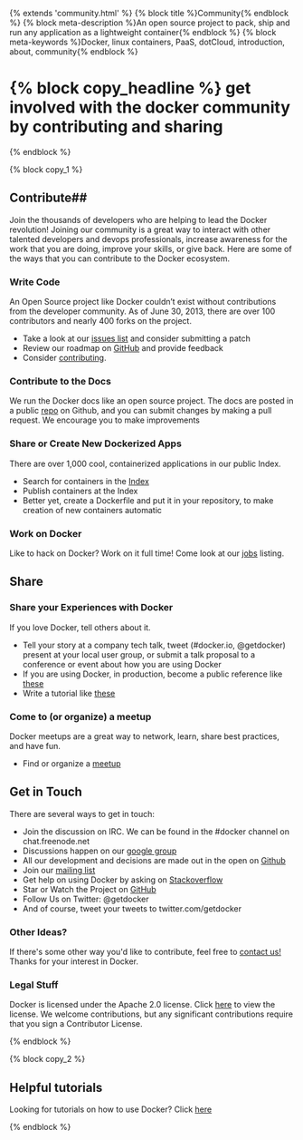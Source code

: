 {% extends 'community.html' %}
{% block title %}Community{% endblock %}
{% block meta-description %}An open source project to pack, ship and run any application as a lightweight container{% endblock %}
{% block meta-keywords %}Docker, linux containers, PaaS, dotCloud, introduction, about, community{% endblock %}


{% block copy_headline %}
get involved with the docker community by contributing and sharing
==================================================================
{% endblock %}

{% block copy_1 %}

## Contribute##

Join the thousands of developers who are helping to lead the Docker revolution! Joining our community is a great way to
interact with other talented developers and devops professionals, increase awareness for the work that you are doing,
improve your skills, or give back. Here are some of the ways that you can contribute to the Docker ecosystem.

### Write Code ###

An Open Source project like Docker couldn’t exist without contributions from the developer community.
    As of June 30, 2013, there are over 100 contributors and nearly 400 forks on the project.

* Take a look at our [issues list](https://github.com/dotcloud/docker/issues?state=open) and consider submitting a patch
* Review our roadmap on [GitHub](github.com/dotcloud/docker) and provide feedback
* Consider [contributing](https://github.com/dotcloud/docker/blob/master/CONTRIBUTING.md).

### Contribute to the Docs ###

We run the Docker docs like an open source project. The docs are posted in a public [repo](https://github.com/dotcloud/docker/tree/master/docs) on Github, and you can submit 
    changes by making a pull request. We encourage you to make improvements

### Share or Create New Dockerized Apps ###
There are over 1,000 cool, containerized applications in our public Index.

* Search for containers in the [Index](https://index.docker.io/)
* Publish containers at the Index
* Better yet, create a Dockerfile and put it in your repository, to make creation of new containers automatic

### Work on Docker ###
Like to hack on Docker? Work on it full time! Come look at our [jobs](http://dotcloud.theresumator.com/apply/) listing.

## Share ##

### Share your Experiences with Docker ###
If you love Docker, tell others about it.

* Tell your story at a company tech talk, tweet (#docker.io, @getdocker)  present at your local user group, or submit a
    talk proposal to a conference or event about how you are using Docker
* If you are using Docker,  in production, become a public reference like [these](http://blog.docker.io/2013/07/docker-projects-from-the-docker-community/)
* Write a tutorial  like [these](http://blog.docker.io/2013/06/14-great-tutorials-on-docker/)

### Come to (or organize) a meetup ###

Docker meetups  are a great way to network, learn, share best practices, and have fun.

* Find or organize a [meetup](http://www.meetup.com/Docker-meetups/)

## Get in Touch ##

There are several ways to get in touch:

* Join the discussion on IRC. We can be found in the #docker channel on chat.freenode.net
* Discussions happen on our [google group](https://groups.google.com/forum/#!forum/docker-club)
* All our development and decisions are made out in the open on [Github](github.com/dotcloud/docker)
* Join our [mailing list](https://groups.google.com/forum/#!forum/docker-club)
* Get help on using Docker by asking on [Stackoverflow]()
* Star or Watch the Project on [GitHub](http://github.com/dotcloud/docker)
* Follow Us on Twitter: @getdocker
* And of course, tweet your tweets to twitter.com/getdocker


### Other Ideas? ###
If there's some other way you'd like to contribute, feel free to [contact us!](support@dotcloud.com) Thanks for your interest in Docker.

### Legal Stuff ###
Docker is licensed under the Apache 2.0 license. Click [here](https://github.com/dotcloud/docker/blob/master/LICENSE) to view the license.
We welcome contributions, but any significant contributions require that you sign a Contributor License.


{% endblock %}


{% block copy_2 %}

## Helpful tutorials ##
Looking for tutorials on how to use Docker? Click [here](http://blog.docker.io/2013/06/14-great-tutorials-on-docker/)

{% endblock  %}



